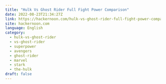 ```yaml
---
title: "Hulk Vs Ghost Rider Full Fight Power Comparison"
date: 2022-08-23T21:34:27Z
link: https://hackernoon.com/hulk-vs-ghost-rider-full-fight-power-comparison-mashradar?source=rss&utm_medium=RSS&utm_source=news.12bit.vn
site: hackernoon.com
language: English
category:
  - hulk-vs-ghost-rider
  - vs-ghost-rider
  - superpower
  - avengers
  - ghost-rider
  - marvel
  - stark
  - the-hulk
draft: false
---
```


